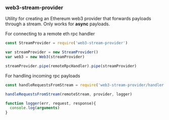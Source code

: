 ### web3-stream-provider

Utility for creating an Ethereum web3 provider that forwards payloads through a stream.
Only works for **async** payloads.


For connecting to a remote eth rpc handler
```js
const StreamProvider = require('web3-stream-provider')

var streamProvider = new StreamProvider()
var web3 = new Web3(streamProvider)

streamProvider.pipe(remoteRpcHandler).pipe(streamProvider)
```


For handling incoming rpc payloads
```js
const handleRequestsFromStream = require('web3-stream-provider/handler')

handleRequestsFromStream(remoteStream, provider, logger)

function logger(err, request, response){
  console.log(arguments)
}
```